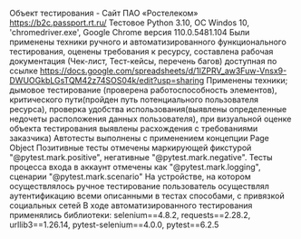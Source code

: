Объект тестирования - Сайт  ПАО «Ростелеком» https://b2c.passport.rt.ru/
Тестовое Python 3.10, ОС Windos 10, 'chromedriver.exe', Google Chrome версия  110.0.5481.104
Были применены техники ручного и автоматизированного функционального тестирования, оценены требования к ресурсу, составлена рабочая документация (Чек-лист, Тест-кейсы, 
перечень багов)
доступная по ссылке https://docs.google.com/spreadsheets/d/1lZPRV_aw3Fuw-Vnsx9-DWUOGkbLGsTQM42z74SOS04k/edit?usp=sharing
Применены техники; дымовое тестирование (проверена работоспособность элементов), критического пути(пройден путь потенциального пользователя ресурса), 
проверка удобства использования(выявлены определенные недочеты расположения данных пользователя), при визуальной оценке объекта тестирования выявлены расхождения 
с требованиями заказчика)
Автотесты выполнены с применением концепции Page Object
Позитивные тесты отмечены маркирующей фикстурой "@pytest.mark.positive", негативные "@pytest.mark.negative". 
Тесты процесса входа в аккаунт отмечены как "@pytest.mark.logging", сценарии "@pytest.mark.scenario"
На устройстве, на котором осуществлялось ручное тестирование пользователь осуществлял аутентификацию всеми описанными в тестах способами, с привязкой социальных сетей
В ходе автоматизированного тестирования применялись библиотеки: selenium==4.8.2, requests==2.28.2, urllib3==1.26.14, pytest-selenium==4.0.0, pytest==6.2.5
